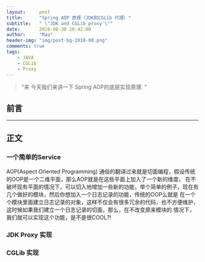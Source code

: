 ```yaml
---
layout:     post
title:      "Spring AOP 原理（JDK和CGLib 代理）"
subtitle:   " \"JDK and CGLib proxy \""
date:       2018-08-30 20:42:00
author:     "Mao"
header-img: "img/post-bg-2018-08.png"
comments: true
tags:
    - JAVA
    - CGLib
    - Proxy
---
```


> “来 今天我们来讲一下 Spring AOP的底层实现原理. ”


## 前言


---

## 正文
### 一个简单的Service
AOP(Aspect Oriented Programming) 通俗的翻译过来就是切面编程，假设传统的OOP是一个二维平面，那么AOP就是在这些平面上加入了一个新的维度，
在不破坏现有平面的情况下，可以切入地增加一些新的功能，举个简单的例子，现在有几个做好的模块，然后你想加入一个日志记录的功能，传统的OOP么就是
在一个个模块里面建立日志记录的对象，这样不仅会有很多冗余的代码，也不方便维护，这时候如果我们建立一个日志记录的切面，那么，在不改变原来模块的
情况下，我们就可以实现这个功能，是不是很COOL?!

### JDK Proxy 实现
### CGLib 实现
